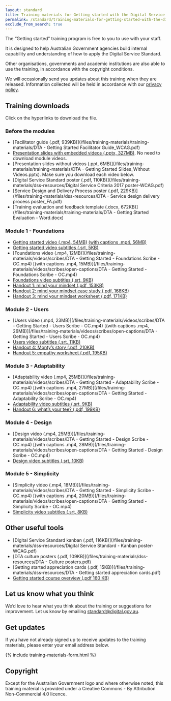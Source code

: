 ```yaml
---
layout: standard
title: Training materials for Getting started with the Digital Service Standard
permalink: /standard/training-materials-for-getting-started-with-the-digital-service-standard-mst/
exclude_from_search: true
---
```


The “Getting started” training program is free to you to use with your staff.

It is designed to help Australian Government agencies build internal capability and understanding of how to apply the Digital Service Standard.

Other organisations, governments and academic institutions are also able to use the training, in accordance with the copyright conditions.

We will occasionally send you updates about this training when they are released. Information collected will be held in accordance with our [privacy policy](/privacy-statement/).

## Training downloads

Click on the hyperlinks to download the file.

### Before the modules

- [Facilitator guide (.pdf, 939KB)](/files/training-materials/training-materials/DTA - Getting Started Facilitator Guide_WCAG.pdf)
- [Presentation slides with embedded videos (.pptx, 327MB)](https://dta.static.cld.gov.au/dta-getting-started-slides.pptx). No need to download module videos.
- [Presentation slides without videos (.ppt, 6MB)](/files/training-materials/training-materials/DTA - Getting Started Slides_Without Videos.pptx). Make sure you download each video below.
- [Digital Service Standard poster (.pdf, 110KB)](/files/training-materials/dss-resources/Digital Service Criteria 2017 poster-WCAG.pdf)
- [Service Design and Delivery Process poster (.pdf, 229KB)](/files/training-materials/dss-resources/DTA - Service design delivery process poster_FA.pdf)
- [Training evaluation and feedback template (.docx, 672KB)](/files/training-materials/training-materials/DTA - Getting Started Evaluation - Word.docx)

### Module 1 - Foundations

- [Getting started video (.mp4, 54MB)](https://dta.static.cld.gov.au/dta-getting-started-cc.mp4) [(with captions .mp4, 56MB)](https://dta.static.cld.gov.au/dta-getting-started-oc.mp4)
- [Getting started video subtitles (.srt, 5KB)](/files/training-materials/videos/srt-files/DTA_Getting-started.en_GB.srt)
- [Foundations video (.mp4, 12MB)](/files/training-materials/videos/scribes/DTA - Getting Started - Foundations Scribe - CC.mp4) [(with captions .mp4, 15MB)](/files/training-materials/videos/scribes/open-captions/DTA - Getting Started - Foundations Scribe - OC.mp4)
- [Foundations video subtitles (.srt, 9KB)](/files/training-materials/videos/srt-files/Foundations_Scribe.en_GB.srt)
- [Handout 1: mind your mindset (.pdf, 153KB)](/files/training-materials/handouts/DTA_Getting_started_handout_1_Mind_your_mindset.pdf)
- [Handout 2: mind your mindset case study (.pdf, 168KB)](/files/training-materials/handouts/DTA_Getting_started_handout_2_mind_your_mindset_case_study.pdf)
- [Handout 3: mind your mindset worksheet (.pdf, 171KB)](/files/training-materials/handouts/DTA_Getting_started_handout_3_mind_your_mindset_worksheet.pdf)

### Module 2 - Users

- [Users video (.mp4, 23MB)](/files/training-materials/videos/scribes/DTA - Getting Started - Users Scribe - CC.mp4) [(with captions .mp4, 26MB)](/files/training-materials/videos/scribes/open-captions/DTA - Getting Started - Users Scribe - OC.mp4)
- [Users video subtitles (.srt, 11KB)](/files/training-materials/videos/srt-files/Users_Scribe.en_GB.srt)
- [Handout 4: Monty’s story (.pdf, 210KB)](/files/training-materials/handouts/DTA_Getting_started_handout_4_Montys_story.pdf)
- [Handout 5: empathy worksheet (.pdf, 195KB)](/files/training-materials/handouts/DTA_Getting_started_handout_5_empathy_worksheet.pdf)

### Module 3 - Adaptability

- [Adaptability video (.mp4, 25MB)](/files/training-materials/videos/scribes/DTA - Getting Started - Adaptability Scribe - CC.mp4) [(with captions .mp4, 27MB)](/files/training-materials/videos/scribes/open-captions/DTA - Getting Started - Adaptability Scribe - OC.mp4)
- [Adaptability video subtitles (.srt, 9KB)](/files/training-materials/videos/srt-files/Adaptability_Scribe.en_GB.srt)
- [Handout 6: what’s your tee? (.pdf, 199KB)](/files/training-materials/handouts/DTA_Getting_started_handout_6_whats_your_tee.pdf)

### Module 4 - Design

- [Design video (.mp4, 25MB)](/files/training-materials/videos/scribes/DTA - Getting Started - Design Scribe - CC.mp4) [(with captions .mp4, 28MB)](/files/training-materials/videos/scribes/open-captions/DTA - Getting Started - Design Scribe - OC.mp4)
- [Design video subtitles (.srt, 10KB)](/files/training-materials/videos/srt-files/Design_Scribe.en_GB.srt)

### Module 5 - Simplicity

- [Simplicity video (.mp4, 18MB)](/files/training-materials/videos/scribes/DTA - Getting Started - Simplicity Scribe - CC.mp4) [(with captions .mp4, 20MB)](/files/training-materials/videos/scribes/open-captions/DTA - Getting Started - Simplicity Scribe - OC.mp4)
- [Simplicity video subtitles (.srt, 8KB)](/files/training-materials/videos/srt-files/Simplicity_Scribe.en_GB.srt)

## Other useful tools

- [Digital Service Standard kanban (.pdf, 116KB)](/files/training-materials/dss-resources/Digital Service Standard - Kanban poster-WCAG.pdf)
- [DTA culture posters (.pdf, 109KB)](/files/training-materials/dss-resources/DTA - Culture posters.pdf)
- [Getting started appreciation cards (.pdf, 15KB)](/files/training-materials/dss-resources/DTA - Getting started appreciation cards.pdf)
- [Getting started course overview (.pdf 160 KB)](/files/training-materials/dss-resources/Getting_started_course_overview.pdf)

## Let us know what you think

We’d love to hear what you think about the training or suggestions for improvement. Let us know by emailing [standard@digital.gov.au](mailto:standard@digital.gov.au).

## Get updates

If you have not already signed up to receive updates to the training materials, please enter your email address below.

{% include training-materials-form.html %}

## Copyright

Except for the Australian Government logo and where otherwise noted, this training material is provided under a Creative Commons - By Attribution Non-Commercial 4.0 licence.
